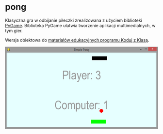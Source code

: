 # pong

Klasyczna gra w odbijanie piłeczki zrealizowana z użyciem biblioteki [PyGame](http://www.pygame.org/wiki/tutorials). 
Biblioteka PyGame ułatwia tworzenie aplikacji multimedialnych, w tym gier.

Wersja obiektowa do [materiałów edukacyjnych programu Koduj z Klasą](http://python101.readthedocs.org/pl/latest/pygame/pong/index.html).
 
![Gra pong](kzk_pong.png)
